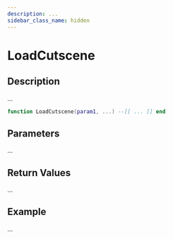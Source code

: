```yaml
---
description: ...
sidebar_class_name: hidden
---
```


# LoadCutscene

## Description

...

```lua
function LoadCutscene(param1, ...) --[[ ... ]] end
```

## Parameters

...

## Return Values

...

## Example

...

